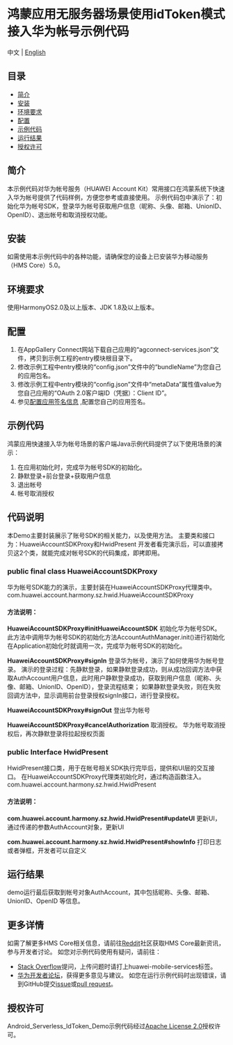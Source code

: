 # 鸿蒙应用无服务器场景使用idToken模式接入华为帐号示例代码

中文 | [English](README.md) 

## 目录
* [简介](#简介)
* [安装](#安装)
* [环境要求](#环境要求)
* [配置](#配置)
* [示例代码](#示例代码)
* [运行结果](#运行结果)
* [授权许可](#授权许可)

## 简介
本示例代码对华为帐号服务（HUAWEI Account Kit）常用接口在鸿蒙系统下快速入华为帐号提供了代码样例，方便您参考或直接使用。
示例代码包中演示了：初始化华为帐号SDK，登录华为帐号获取用户信息（昵称、头像、邮箱、UnionID、OpenID）、退出帐号和取消授权功能。

## 安装
如需使用本示例代码中的各种功能，请确保您的设备上已安装华为移动服务（HMS Core）5.0。

## 环境要求
使用HarmonyOS2.0及以上版本、JDK 1.8及以上版本。

## 配置
1. 在AppGallery Connect网站下载自己应用的“agconnect-services.json”文件，拷贝到示例工程的entry模块根目录下。
2. 修改示例工程中entry模块的“config.json”文件中的“bundleName”为您自己的应用包名。
3. 修改示例工程中entry模块的“config.json”文件中“metaData”属性值value为您自己应用的“OAuth 2.0客户端ID（凭据）：Client ID”。
4. 参见[配置应用签名信息](https://developer.huawei.com/consumer/cn/doc/development/HMSCore-Guides/harmonyos-java-config-app-signing-0000001199536987) ,配置您自己的应用签名。

## 示例代码
鸿蒙应用快速接入华为帐号场景的客户端Java示例代码提供了以下使用场景的演示：
1. 在应用初始化时，完成华为帐号SDK的初始化。
2. 静默登录+前台登录+获取用户信息
3. 退出帐号
4. 帐号取消授权

## 代码说明
本Demo主要封装展示了账号SDK的相关能力，以及使用方法。
主要类和接口为：HuaweiAccountSDKProxy和HwidPresent
开发者看完演示后，可以直接拷贝这2个类，就能完成对帐号SDK的代码集成，即拷即用。

### public final class HuaweiAccountSDKProxy
华为帐号SDK能力的演示，主要封装在HuaweiAccountSDKProxy代理类中。
com.huawei.account.harmony.sz.hwid.HuaweiAccountSDKProxy
#### 方法说明：
**HuaweiAccountSDKProxy#initHuaweiAccountSDK**
初始化华为帐号SDK。
此方法中调用华为帐号SDK的初始化方法AccountAuthManager.init()进行初始化
在Application初始化时就调用一次，完成华为帐号SDK的初始化。

**HuaweiAccountSDKProxy#signIn**
登录华为帐号，演示了如何使用华为帐号登录。
演示的登录过程：先静默登录，如果静默登录成功，则从成功回调方法中获取AuthAccount用户信息，此时用户静默登录成功，获取到用户信息（昵称、头像、邮箱、UnionID、OpenID），登录流程结束；
如果静默登录失败，则在失败回调方法中，显示调用前台登录授权signIn接口，进行登录授权。

**HuaweiAccountSDKProxy#signOut**
登出华为帐号

**HuaweiAccountSDKProxy#cancelAuthorization**
取消授权。
华为帐号取消授权后，再次静默登录将拉起授权页面

### public Interface HwidPresent
HwidPresent接口类，用于在帐号相关SDK执行完毕后，提供和UI层的交互接口。
在HuaweiAccountSDKProxy代理类初始化时，通过构造函数注入。
com.huawei.account.harmony.sz.hwid.HwidPresent
#### 方法说明：
**com.huawei.account.harmony.sz.hwid.HwidPresent#updateUI**
更新UI，通过传递的参数AuthAccount对象，更新UI

**com.huawei.account.harmony.sz.hwid.HwidPresent#showInfo**
打印日志或者弹框，开发者可以自定义

## 运行结果
demo运行最后获取到帐号对象AuthAccount，其中包括昵称、头像、邮箱、UnionID、OpenID 等信息。

## 更多详情
如需了解更多HMS Core相关信息，请前往[Reddit](https://www.reddit.com/r/HuaweiDevelopers/)社区获取HMS Core最新资讯，参与开发者讨论。
如您对示例代码使用有疑问，请前往：
* [Stack Overflow](https://stackoverflow.com/questions/tagged/huawei-mobile-services)提问，上传问题时请打上huawei-mobile-services标签。
* [华为开发者论坛](https://developer.huawei.com/consumer/cn/forum/block/hms-core)，获得更多意见与建议。
如您在运行示例代码时出现错误，请到GitHub提交[issue](https://github.com/HMS-Core/huawei-account-demo/issues)或[pull request](https://github.com/HMS-Core/huawei-account-demo/pulls)。

## 授权许可
Android_Serverless_IdToken_Demo示例代码经过[Apache License 2.0](http://www.apache.org/licenses/LICENSE-2.0)授权许可。